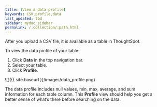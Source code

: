 ```yaml
---
title: [View a data profile]
keywords: CSV,profile,data
last_updated: tbd
sidebar: mydoc_sidebar
permalink: /:collection/:path.html
---
```


After you upload a CSV file, it is available as a table in ThoughtSpot.

To view the data profile of your table:
1. Click **Data** in the top navigation bar.
2. Select your table.
3. Click **Profile**.

![]({{ site.baseurl }}/images/data_profile.png)

The data profile includes null values, min, max, average, and sum information
for each table column. This **Profile** view should help you get a better sense
of what’s there before searching on the data.
